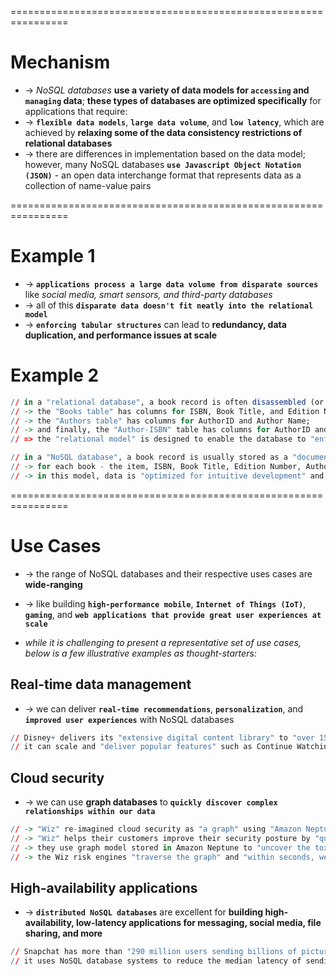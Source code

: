 ================================================================
# Mechanism
* -> _NoSQL databases_ **use a variety of data models for `accessing` and `managing` data**; **these types of databases are optimized specifically** for applications that require:
* -> **`flexible data models`**, **`large data volume`**, and **`low latency`**, which are achieved by **relaxing some of the data consistency restrictions of relational databases**
* -> there are differences in implementation based on the data model; however, many NoSQL databases **`use Javascript Object Notation (JSON)`** - an open data interchange format that represents data as a collection of name-value pairs

================================================================

# Example 1
* -> **`applications process a large data volume from disparate sources`** like _social media, smart sensors, and third-party databases_
* -> all of this **`disparate data doesn't fit neatly into the relational model`**
* -> **`enforcing tabular structures`** can lead to **redundancy, data duplication, and performance issues at scale**

# Example 2
```r
// in a "relational database", a book record is often disassembled (or normalized) and stored in separate "tables", and relationships are defined by primary and foreign "key" constraints
// -> the "Books table" has columns for ISBN, Book Title, and Edition Number
// -> the "Authors table" has columns for AuthorID and Author Name; 
// -> and finally, the "Author-ISBN" table has columns for AuthorID and ISBN
// => the "relational model" is designed to enable the database to "enforce referential integrity between tables in the database", "normalized to reduce the redundancy", and "generally optimized for storage"

// in a "NoSQL database", a book record is usually stored as a "document"
// -> for each book - the item, ISBN, Book Title, Edition Number, Author Name, and AuthorID are stored as attributes in a single document
// -> in this model, data is "optimized for intuitive development" and "horizontal scalability"
```

================================================================
# Use Cases
* -> the range of NoSQL databases and their respective uses cases are **wide-ranging**
* -> like building **`high-performance mobile`**, **`Internet of Things (IoT)`**, **`gaming`**, and **`web applications that provide great user experiences at scale`**

* _while it is challenging to present a representative set of use cases, below is a few illustrative examples as thought-starters:_

## Real-time data management
* -> we can deliver **`real-time recommendations`**, **`personalization`**, and **`improved user experiences`** with NoSQL databases

```r - Ex:
// Disney+ delivers its "extensive digital content library" to "over 150 million+ subscribers" using NoSQL database technology
// it can scale and "deliver popular features" such as Continue Watching, Watchlist, and Personalized Recommendations with "Amazon DynamoDB"
```

## Cloud security
* -> we can use **graph databases** to **`quickly discover complex relationships within our data`**

```r - Ex:
// -> "Wiz" re-imagined cloud security as "a graph" using "Amazon Neptune"
// -> "Wiz" helps their customers improve their security posture by "quickly identifying" and "fixing the most critical risks"
// -> they use graph model stored in Amazon Neptune to "uncover the toxic combination of risk factors" that represent critical risks
// -> the Wiz risk engines "traverse the graph" and "within seconds, weave together a series of interconnected risks factors" in a security graph
```

## High-availability applications
* -> **`distributed NoSQL databases`** are excellent for **building high-availability, low-latency applications for messaging, social media, file sharing, and more**

```r - Ex:
// Snapchat has more than "290 million users sending billions of pictures and video messages daily"
// it uses NoSQL database systems to reduce the median latency of sending messages by 20%
```
